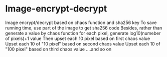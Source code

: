 # Image-encrypt-decrypt
Image encrypt/decrypt based on chaos function and sha256 key
To save running time, use part of the image to get sha256 code
Besides, rather than generate a value by chaos function for each pixel, generate log10(numeber of pixels)+1 value
Then upset each 10 pixel based on first chaos value
Upset each 10 of "10 pixel" based on second chaos value
Upset each 10 of "100 pixel" based on third chaos value
....and so on
